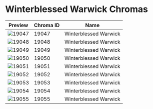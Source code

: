 # Winterblessed Warwick Chromas



| Preview | Chroma ID | Name |
|---------|-----------|------|
| ![19047](https://raw.communitydragon.org/latest/plugins/rcp-be-lol-game-data/global/default/v1/champion-chroma-images/19/19047.png) | 19047 | Winterblessed Warwick |
| ![19048](https://raw.communitydragon.org/latest/plugins/rcp-be-lol-game-data/global/default/v1/champion-chroma-images/19/19048.png) | 19048 | Winterblessed Warwick |
| ![19049](https://raw.communitydragon.org/latest/plugins/rcp-be-lol-game-data/global/default/v1/champion-chroma-images/19/19049.png) | 19049 | Winterblessed Warwick |
| ![19050](https://raw.communitydragon.org/latest/plugins/rcp-be-lol-game-data/global/default/v1/champion-chroma-images/19/19050.png) | 19050 | Winterblessed Warwick |
| ![19051](https://raw.communitydragon.org/latest/plugins/rcp-be-lol-game-data/global/default/v1/champion-chroma-images/19/19051.png) | 19051 | Winterblessed Warwick |
| ![19052](https://raw.communitydragon.org/latest/plugins/rcp-be-lol-game-data/global/default/v1/champion-chroma-images/19/19052.png) | 19052 | Winterblessed Warwick |
| ![19053](https://raw.communitydragon.org/latest/plugins/rcp-be-lol-game-data/global/default/v1/champion-chroma-images/19/19053.png) | 19053 | Winterblessed Warwick |
| ![19054](https://raw.communitydragon.org/latest/plugins/rcp-be-lol-game-data/global/default/v1/champion-chroma-images/19/19054.png) | 19054 | Winterblessed Warwick |
| ![19055](https://raw.communitydragon.org/latest/plugins/rcp-be-lol-game-data/global/default/v1/champion-chroma-images/19/19055.png) | 19055 | Winterblessed Warwick |